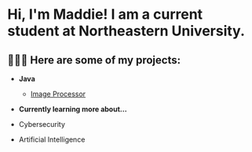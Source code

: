 <h1>Hi, I'm Maddie! I am a current student at Northeastern University.

<h2> 👩🏼‍💻 Here are some of my projects:</h2>

- <b>Java</b>
  - [Image Processor](https://github.com/mlebiedzinski/ImageProcessor.git)

- <b>Currently learning more about...</b>
- Cybersecurity
- Artificial Intelligence
<!--

